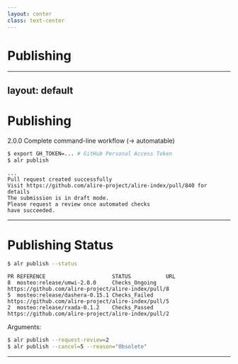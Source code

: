 ```yaml
---
layout: center
class: text-center
---
```


# Publishing

---
layout: default
---

# Publishing


<badge color="purple">2.0.0</badge> Complete command-line workflow (→ automatable)

```bash
$ export GH_TOKEN=... # GitHub Personal Access Token
$ alr publish
```

```text
...
Pull request created successfully
Visit https://github.com/alire-project/alire-index/pull/840 for details
The submission is in draft mode. 
Please request a review once automated checks 
have succeeded.
```
---

# Publishing Status

```bash
$ alr publish --status
```

```text
PR REFERENCE                     STATUS           URL 
8  mosteo:release/umwi-2.0.0     Checks_Ongoing   https://github.com/alire-project/alire-index/pull/8
5  mosteo:release/dashera-0.15.1 Checks_Failed    https://github.com/alire-project/alire-index/pull/5
2  mosteo:release/rxada-0.1.2    Checks_Passed    https://github.com/alire-project/alire-index/pull/2
```

Arguments:

```bash
$ alr publish --request-review=2
$ alr publish --cancel=5 --reason="Obsolete"
```

---